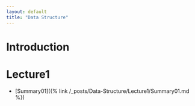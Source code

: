 ```yaml
---
layout: default
title: "Data Structure"
---
```

# Introduction

# Lecture1
- [Summary01]({% link /_posts/Data-Structure/Lecture1/Summary01.md %})
